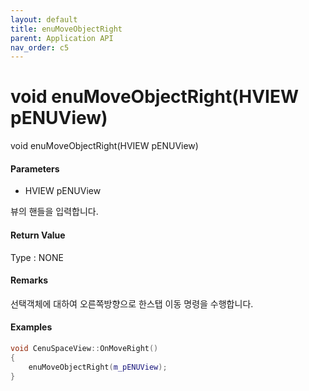 ```yaml
---
layout: default
title: enuMoveObjectRight
parent: Application API
nav_order: c5
---
```

# void enuMoveObjectRight\(HVIEW pENUView\)

void enuMoveObjectRight\(HVIEW pENUView\)

#### Parameters

* HVIEW pENUView

뷰의 핸들을 입력합니다.

#### Return Value

Type : NONE

#### Remarks

선택객체에 대하여 오른쪽방향으로 한스탭 이동 명령을 수행합니다.

#### Examples

```cpp
void CenuSpaceView::OnMoveRight()
{
	enuMoveObjectRight(m_pENUView);
}
```




